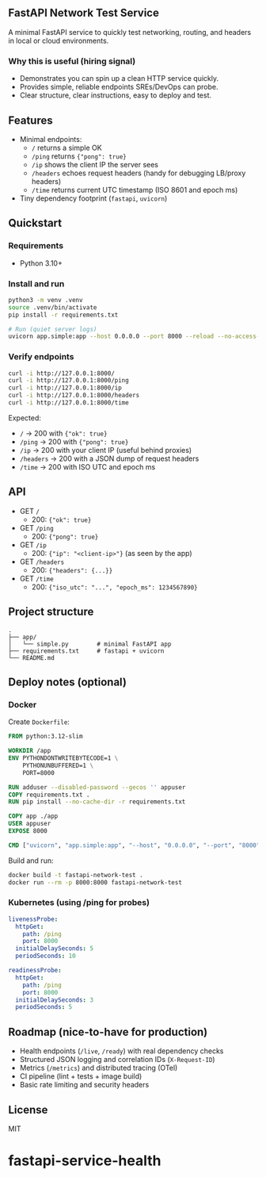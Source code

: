 ## FastAPI Network Test Service

A minimal FastAPI service to quickly test networking, routing, and headers in local or cloud environments.

### Why this is useful (hiring signal)
- Demonstrates you can spin up a clean HTTP service quickly.
- Provides simple, reliable endpoints SREs/DevOps can probe.
- Clear structure, clear instructions, easy to deploy and test.

## Features
- Minimal endpoints:
  - `/` returns a simple OK
  - `/ping` returns `{"pong": true}`
  - `/ip` shows the client IP the server sees
  - `/headers` echoes request headers (handy for debugging LB/proxy headers)
  - `/time` returns current UTC timestamp (ISO 8601 and epoch ms)
- Tiny dependency footprint (`fastapi`, `uvicorn`)

## Quickstart

### Requirements
- Python 3.10+

### Install and run
```bash
python3 -m venv .venv
source .venv/bin/activate
pip install -r requirements.txt

# Run (quiet server logs)
uvicorn app.simple:app --host 0.0.0.0 --port 8000 --reload --no-access-log
```

### Verify endpoints
```bash
curl -i http://127.0.0.1:8000/
curl -i http://127.0.0.1:8000/ping
curl -i http://127.0.0.1:8000/ip
curl -i http://127.0.0.1:8000/headers
curl -i http://127.0.0.1:8000/time
```

Expected:
- `/` → 200 with `{"ok": true}`
- `/ping` → 200 with `{"pong": true}`
- `/ip` → 200 with your client IP (useful behind proxies)
- `/headers` → 200 with a JSON dump of request headers
- `/time` → 200 with ISO UTC and epoch ms

## API

- GET `/`
  - 200: `{"ok": true}`
- GET `/ping`
  - 200: `{"pong": true}`
- GET `/ip`
  - 200: `{"ip": "<client-ip>"}` (as seen by the app)
- GET `/headers`
  - 200: `{"headers": {...}}`
- GET `/time`
  - 200: `{"iso_utc": "...", "epoch_ms": 1234567890}`

## Project structure
```
.
├── app/
│   └── simple.py        # minimal FastAPI app
├── requirements.txt     # fastapi + uvicorn
└── README.md
```

## Deploy notes (optional)

### Docker
Create `Dockerfile`:
```dockerfile
FROM python:3.12-slim

WORKDIR /app
ENV PYTHONDONTWRITEBYTECODE=1 \
    PYTHONUNBUFFERED=1 \
    PORT=8000

RUN adduser --disabled-password --gecos '' appuser
COPY requirements.txt .
RUN pip install --no-cache-dir -r requirements.txt

COPY app ./app
USER appuser
EXPOSE 8000

CMD ["uvicorn", "app.simple:app", "--host", "0.0.0.0", "--port", "8000", "--no-access-log"]
```

Build and run:
```bash
docker build -t fastapi-network-test .
docker run --rm -p 8000:8000 fastapi-network-test
```

### Kubernetes (using /ping for probes)
```yaml
livenessProbe:
  httpGet:
    path: /ping
    port: 8000
  initialDelaySeconds: 5
  periodSeconds: 10

readinessProbe:
  httpGet:
    path: /ping
    port: 8000
  initialDelaySeconds: 3
  periodSeconds: 5
```

## Roadmap (nice-to-have for production)
- Health endpoints (`/live`, `/ready`) with real dependency checks
- Structured JSON logging and correlation IDs (`X-Request-ID`)
- Metrics (`/metrics`) and distributed tracing (OTel)
- CI pipeline (lint + tests + image build)
- Basic rate limiting and security headers

## License
MIT

# fastapi-service-health